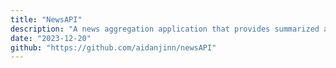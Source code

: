 ```yaml
---
title: "NewsAPI"
description: "A news aggregation application that provides summarized articles from multiple publications and topics"
date: "2023-12-20"
github: "https://github.com/aidanjinn/newsAPI"
---
```

